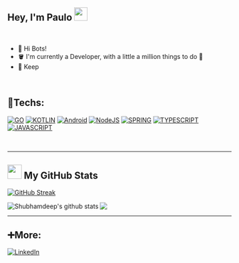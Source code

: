 ## Hey, I'm Paulo <img src=https://github.com/TheDudeThatCode/TheDudeThatCode/blob/master/Assets/powerup.gif width="30">

<br>

  - 🤖 Hi Bots!
  - 🪣 I'm currently a Developer, with a little a million things to do 🦾
  - 🔭 Keep

<br>

## 🔧Techs:

[![GO](https://img.shields.io/badge/Go-00ADD8?style=for-the-badge&logo=go&logoColor=white)](https://go.dev/) 
[![KOTLIN](https://img.shields.io/badge/Kotlin-7730B1?style=for-the-badge&logo=kotlin&logoColor=white)](https://kotlinlang.org/)
[![Android](https://img.shields.io/badge/Android-3DDC84?style=for-the-badge&logo=android&logoColor=white)](https://www.android.com/intl/pt-BR_br/)
[![NodeJS](https://img.shields.io/badge/Node.js-43853D?style=for-the-badge&logo=node.js&logoColor=white)](https://nodejs.org/en/)
[![SPRING](https://img.shields.io/badge/Spring_Boot-439217?style=for-the-badge&logo=spring&logoColor=white)](https://spring.io/projects/spring-boot)
[![TYPESCRIPT](https://img.shields.io/badge/TypeScript-007ACC?style=for-the-badge&logo=typescript&logoColor=white)](https://www.typescriptlang.org/) 
[![JAVASCRIPT](https://img.shields.io/badge/JavaScript-F7DF1E?style=for-the-badge&logo=javascript&logoColor=black)](https://developer.mozilla.org/pt-BR/docs/Web/JavaScript)

<!--  
[![CSS3](https://img.shields.io/badge/CSS3-1572B6?style=for-the-badge&logo=css3&logoColor=white)](https://developer.mozilla.org/pt-BR/docs/Web/CSS)
[![EXPRESS](https://img.shields.io/badge/Express.js-404D59?style=for-the-badge)](https://expressjs.com/pt-br/) 
 [![POSTGRESSQL](https://img.shields.io/badge/PostgreSQL-316192?style=for-the-badge&logo=postgresql&logoColor=white)](https://www.postgresql.org/)
[![HTML5](https://img.shields.io/badge/HTML5-E34F26?style=for-the-badge&logo=html5&logoColor=white)](https://developer.mozilla.org/pt-BR/docs/Web/HTML)
<!-- [![PYTHON](https://img.shields.io/badge/Python-3776AB?style=for-the-badge&logo=python&logoColor=white)](https://www.python.org/) -->


<!-- [![RUST](https://img.shields.io/badge/Rust-000000?style=for-the-badge&logo=rust&logoColor=white)](https://www.rust-lang.org/pt-BR) -->
<!-- [![DART](https://img.shields.io/badge/Dart-0175C2?style=for-the-badge&logo=dart&logoColor=white)](https://www.java.com/pt-BR/download/help/develop.html) -->
<!-- [![REACT](https://img.shields.io/badge/React-20232A?style=for-the-badge&logo=react&logoColor=61DAFB)](https://pt-br.reactjs.org/) -->

<br>
<hr>

<!--
## My projects
[![Readme Card](https://github-readme-stats.vercel.app/api/pin/?username=wogoo&repo=notes-app)](https://github.com/wogoo/notes-app)
-->

## <img src='https://raw.githubusercontent.com/rahulbanerjee26/githubProfileReadmeGenerator/main/gifs/github.gif' width='32px' height=32px> My GitHub Stats 

[![GitHub Streak](https://streak-stats.demolab.com?user=wogoo&theme=dark)](https://git.io/streak-stats)


 <a href="https://github.com/wogoo">
  <img align="center" src="https://github-readme-stats.vercel.app/api/top-langs/?username=wogoo&langs_count=5&hide=css,html&theme=dark&hide_langs_below=1" />
</a>


<a href="https://github.com/wogoo">
 <img align="left" src="https://github-readme-stats.vercel.app/api?username=wogoo&show_icons=true&theme=dark&line_height=27" alt="Shubhamdeep's github stats"/>
</a> 

<br>
<hr>

## ➕More:
 
[![LinkedIn](https://img.shields.io/badge/LinkedIn-0077B5?style=for-the-badge&logo=linkedin&logoColor=white)](https://www.linkedin.com/in/paulo-henrique-vicen/)
<!--  [![Twitter](https://img.shields.io/badge/Twitter-1DA1F2?style=for-the-badge&logo=twitter&logoColor=white)](https://www.linkedin.com/in/paulo-henrique-vicen/)  -->



<!-- <a href="https://github.com/TheDudeThatCode/Fun-with-DS-and-Algo">
 <img align="center" src="https://github-readme-stats.vercel.app/api/pin/?username=TheDudeThatCode&repo=Fun-with-DS-and-Algo&theme=dark" />
</a> -->

<br>

